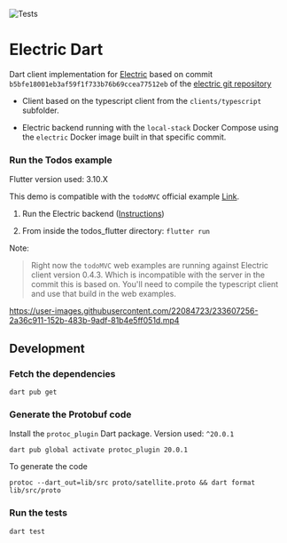![Tests](https://github.com/SkillDevs/electric_dart/actions/workflows/tests.yml/badge.svg)

# Electric Dart

Dart client implementation for [Electric](https://electric-sql.com/) based on commit `b5bfe18001eb3af59f1f733b76b69ccea77512eb` of the [electric git repository](https://github.com/electric-sql/electric)

- Client based on the typescript client from the `clients/typescript` subfolder.

- Electric backend running with the `local-stack` Docker Compose using the `electric` Docker image built in that specific commit.

### Run the Todos example

Flutter version used: 3.10.X

This demo is compatible with the `todoMVC` official example [Link](https://github.com/electric-sql/examples).

1. Run the Electric backend ([Instructions](https://electric-sql.com/docs/overview/examples))

2. From inside the todos_flutter directory: `flutter run`

Note:

> Right now the `todoMVC` web examples are running against Electric client version 0.4.3. Which is incompatible with the server in the commit this is based on. You'll need to compile the typescript client and use that build in the web examples.


https://user-images.githubusercontent.com/22084723/233607256-2a36c911-152b-483b-9adf-81b4e5ff051d.mp4

## Development

### Fetch the dependencies

`dart pub get`

### Generate the Protobuf code

Install the `protoc_plugin` Dart package. Version used: `^20.0.1`

`dart pub global activate protoc_plugin 20.0.1`

To generate the code

`protoc --dart_out=lib/src proto/satellite.proto && dart format lib/src/proto`

### Run the tests

`dart test`
